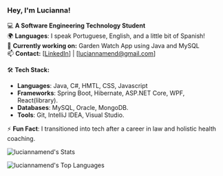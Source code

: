 ### Hey, I'm Lucianna! 

💻 **A Software Engineering Technology Student** </br>
🌍 **Languages**: I speak Portuguese, English, and a little bit of Spanish! </br> 
🚀 **Currently working on:**  Garden Watch App using Java and MySQL  </br>
📫 **Contact:** [[LinkedIn](https://www.linkedin.com/in/lucianna-mendonca-domingues/)] | [luciannamend@gmail.com]  </br>

🛠️ **Tech Stack:**  </br>
- **Languages**: Java, C#, HMTL, CSS, Javascript  </br>
- **Frameworks**: Spring Boot, Hibernate, ASP.NET Core, WPF, React(library). </br> 
- **Databases**: MySQL, Oracle, MongoDB. </br>
- **Tools**: Git, IntelliJ IDEA, Visual Studio. </br>
 
⚡ **Fun Fact**: I transitioned into tech after a career in law and holistic health coaching.</br>


![luciannamend's Stats](https://github-readme-stats.vercel.app/api?username=luciannamend&theme=dark&show_icons=true&hide_border=true&count_private=true)

![luciannamend's Top Languages](https://github-readme-stats.vercel.app/api/top-langs/?username=luciannamend&theme=dark&show_icons=true&hide_border=true&layout=compact)
